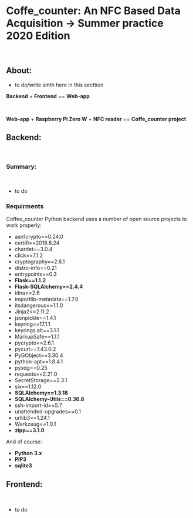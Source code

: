 # Coffe_counter: An NFC Based Data Acquisition -> Summer practice 2020 Edition

<br>

## About:

- to do/write smth here in this secttion

**Backend** + **Frontend** == **Web-app** 

<br>

**Web-app** + **Raspberry Pi Zero W** + **NFC reader** == **Coffe_counter project**

## Backend:

<br>

### Summary:

<br>

- to do

### Requirments

Coffee_counter Python backend uses a number of open source projects to work properly:

* asn1crypto==0.24.0
* certifi==2018.8.24
* chardet==3.0.4
* click==7.1.2
* cryptography==2.6.1
* distro-info==0.21
* entrypoints==0.3
* **Flask==1.1.2**
* **Flask-SQLAlchemy==2.4.4**
* idna==2.6
* importlib-metadata==1.7.0
* itsdangerous==1.1.0
* Jinja2==2.11.2
* jsonpickle==1.4.1
* keyring==17.1.1
* keyrings.alt==3.1.1
* MarkupSafe==1.1.1
* pycrypto==2.6.1
* pycurl==7.43.0.2
* PyGObject==3.30.4
* python-apt==1.8.4.1
* pyxdg==0.25
* requests==2.21.0
* SecretStorage==2.3.1
* six==1.12.0
* **SQLAlchemy==1.3.18**
* **SQLAlchemy-Utils==0.36.8**
* ssh-import-id==5.7
* unattended-upgrades==0.1
* urllib3==1.24.1
* Werkzeug==1.0.1
* **zipp==3.1.0**

And of course:
* **Python 3.x**
* **PIP3**
* **sqlite3**

## Frontend:

<br>

- to do
